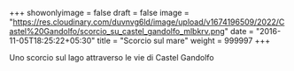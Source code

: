 +++
showonlyimage = false
draft = false
image = "https://res.cloudinary.com/duvnvg6ld/image/upload/v1674196509/2022/Castel%20Gandolfo/scorcio_su_castel_gandolfo_mlbkrv.png"
date = "2016-11-05T18:25:22+05:30"
title = "Scorcio sul mare"
weight = 999997
+++

Uno scorcio sul lago attraverso le vie di Castel Gandolfo
